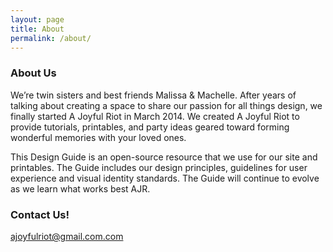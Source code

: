 ```yaml
---
layout: page
title: About
permalink: /about/
---
```


### About Us

We’re twin sisters and best friends Malissa & Machelle. After years of talking about creating a space to share our passion for all things design, we finally started A Joyful Riot in March 2014. We created A Joyful Riot to provide tutorials, printables, and party ideas geared toward forming wonderful memories with your loved ones.

This Design Guide is an open-source resource that we use for our site and printables. The Guide includes our design principles, guidelines for user experience and visual identity standards. The Guide will continue to evolve as we learn what works best AJR. 

### Contact Us!

[ajoyfulriot@gmail.com.com](mailto:ajoyfulriot@gmail.com)
